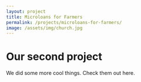 ```yaml
---
layout: project
title: Microloans for Farmers
permalink: /projects/microloans-for-farmers/
image: /assets/img/church.jpg
---
```


# Our second project

We did some more cool things. Check them out here.
